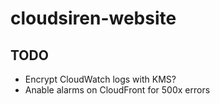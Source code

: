 # cloudsiren-website

## TODO
- Encrypt CloudWatch logs with KMS?
- Anable alarms on CloudFront for 500x errors